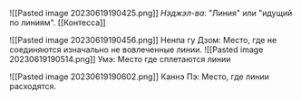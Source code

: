 ![[Pasted image 20230619190425.png]]
_Нэджэл-ва_: "Линия" или "идущий по линиям". [[Контесса]]

![[Pasted image 20230619190456.png]]
Ненпа гу Дзом: Место, где не соединяются изначально не вовлеченные линии.
![[Pasted image 20230619190514.png]]
Умэ: Место где сплетаются линии

![[Pasted image 20230619190602.png]]
Каннэ Пэ: Место, где линии расходятся.